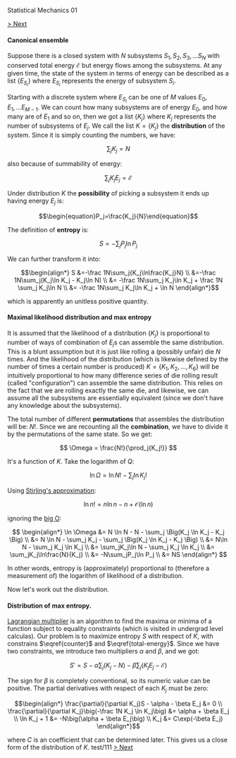 Statistical Mechanics 01

[> Next](read.php?page=statistical-mechanics-02)

#### Canonical ensemble

Suppose there is a closed system with $N$ subsystems $S_1, S_2, S_3, \ldots S_N$ with conserved
total energy $\mathscr E$ but energy flows among the subsystems. At any given time, the state of the system in
terms of energy can be described as a list $\{E_{S_i}\}$ where $E_{S_i}$ represents the energy of subsystem $S_i$.


Starting with a discrete system where $E_{S_i}$ can be one of $M$ values $E_0, E_1, ...
E_{M-1}$. We can count how many subsystems are of energy $E_0$, and how many are of $E_1$ and so on,
then we got a list $\{K_j\}$ where $K_j$ represents the number of subsystems of $E_j$.
We call the list $K=\{K_j\}$ the **distribution** of the system. Since it is
simply counting the numbers, we have:

$$\begin{equation}\sum_j{K_j}=N\label{counter}\end{equation}$$

also because of summability of energy:

$$\begin{equation}\sum_j{K_jE_j}=\mathscr E\label{total-energy}\end{equation}$$

Under distribution $K$ the **possibility** of picking a subsystem it ends up having energy $E_j$ is:

$$\begin{equation}P_j=\frac{K_j}{N}\end{equation}$$

The definition of **entropy** is:

$$\begin{equation}S=-\sum_j{P_j\ln{P_j}}\end{equation}$$

We can further transform it into:

$$\begin{align*}
    S &=-\frac 1N\sum_j{K_j\ln\frac{K_j}N} \\
     &=-\frac 1N\sum_j(K_j\ln K_j - K_j\ln N) \\
     &= -\frac 1N\sum_j K_j\ln K_j + \frac 1N \sum_j K_j\ln N \\
     &= -\frac 1N\sum_j K_j\ln K_j + \ln N
\end{align*}$$

which is apparently an unitless positive quantity.

#### Maximal likelihood distribution and max entropy

It is assumed that the likelihood of a distribution $\{K_j\}$ is proportional to number of ways of
combination of $E_j$s can assemble the same distribution. This is a blunt assumption but it is just
like rolling a (possibly unfair) die $N$ times. And the likelihood of the distribution (which is likewise
defined by the number of times a certain number is produced) $K = \{K_1, K_2, ..., K_6\}$ will be
intuitively proportional to how many difference series of die rolling result (called "configuration")
can assemble the same distribution. This relies on the fact that we are rolling exactly the same die,
and likewise, we can assume all the subsystems are essentially equivalent (since we don't have any
knowledge about the subsystems).

The total number of different **permutations** that assembles the distribution will be: $N!$. Since we
are recounting all the **combination**, we have to divide it by the permutations of the same state.
So we get:

$$ \Omega = \frac{N!}{\prod_j{K_j!}} $$

It's a function of $K$. Take the logarithm of $Q$:

$$ \ln \Omega = \ln N!-\sum_j{\ln K_j!} $$

Using [Stirling's approximation](https://en.wikipedia.org/wiki/Stirling%27s_approximation):

$$ \ln n! = n \ln n - n + \mathcal{O}(\ln n) $$

ignoring the [big O](https://en.wikipedia.org/wiki/Big_O_notation):

$$
\begin{align*}
  \ln \Omega &= N \ln N - N - \sum_j \Big(K_j \ln K_j - K_j \Big) \\
      &= N \ln N - \sum_j K_j - \sum_j \Big(K_j \ln K_j - K_j \Big) \\
      &= N\ln N - \sum_j K_j \ln K_j \\
      &= \sum_jK_j\ln N - \sum_j K_j \ln K_j \\
      &= \sum_jK_j\ln\frac{N}{K_j} \\
      &= -N\sum_jP_j\ln P_j \\
      &= NS
\end{align*}
$$

In other words, entropy is (approximately) proportional to (therefore a measurement of) the
logarithm of likelihood of a distribution.


Now let's work out the distribution.

#### Distribution of max entropy.
[Lagrangian multiplier](https://en.wikipedia.org/?title=Lagrange_multiplier) is an algorithm to find
the maxima or minima of a function subject to equality constraints (which is visited in undergrad
level calculas). Our problem is to maximize entropy $S$ with respect of $K$, with constrains
$\eqref{counter}$ and $\eqref{total-energy}$. Since we have two constraints, we introduce two
multipliers $\alpha$ and $\beta$, and we got:

$$S'=S-\alpha\sum_j\big({K_j}-N\big)-\beta\sum_j\big({K_jE_j}-\mathscr E\big)$$

The sign for $\beta$ is completely conventional, so its numeric value can be positive.
The partial derivatives with respect of each $K_j$ must be zero:

$$\begin{align*}
    \frac{\partial}{\partial K_j}S - \alpha - \beta E_j &= 0 \\
    \frac{\partial}{\partial K_j}\big(-\frac 1N K_j \ln K_j\big) &= \alpha + \beta E_j \\
    \ln K_j + 1 &= -N\big(\alpha + \beta E_j\big) \\
    K_j &= C\exp(-\beta E_j)
\end{align*}$$

where $C$ is an coefficient that can be determined later. This gives us a close form of the
distribution of $K$.
test/111
[> Next](read.php?page=statistical-mechanics-02)